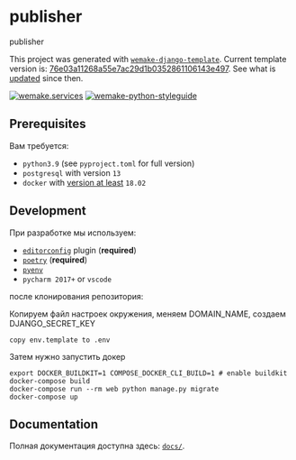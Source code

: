 # publisher

publisher

This project was generated with [`wemake-django-template`](https://github.com/wemake-services/wemake-django-template). Current template version is: [76e03a11268a55e7ac29d1b0352861106143e497](https://github.com/wemake-services/wemake-django-template/tree/76e03a11268a55e7ac29d1b0352861106143e497). See what is [updated](https://github.com/wemake-services/wemake-django-template/compare/76e03a11268a55e7ac29d1b0352861106143e497...master) since then.


[![wemake.services](https://img.shields.io/badge/%20-wemake.services-green.svg?label=%20&logo=data%3Aimage%2Fpng%3Bbase64%2CiVBORw0KGgoAAAANSUhEUgAAABAAAAAQCAMAAAAoLQ9TAAAABGdBTUEAALGPC%2FxhBQAAAAFzUkdCAK7OHOkAAAAbUExURQAAAAAAAAAAAAAAAAAAAAAAAAAAAAAAAP%2F%2F%2F5TvxDIAAAAIdFJOUwAjRA8xXANAL%2Bv0SAAAADNJREFUGNNjYCAIOJjRBdBFWMkVQeGzcHAwksJnAPPZGOGAASzPzAEHEGVsLExQwE7YswCb7AFZSF3bbAAAAABJRU5ErkJggg%3D%3D)](https://wemake-services.github.io)
[![wemake-python-styleguide](https://img.shields.io/badge/style-wemake-000000.svg)](https://github.com/wemake-services/wemake-python-styleguide)


## Prerequisites

Вам требуется:

- `python3.9` (see `pyproject.toml` for full version)
- `postgresql` with version `13`
- `docker` with [version at least](https://docs.docker.com/compose/compose-file/#compose-and-docker-compatibility-matrix) `18.02`


## Development

При разработке мы используем:

- [`editorconfig`](http://editorconfig.org/) plugin (**required**)
- [`poetry`](https://github.com/python-poetry/poetry) (**required**)
- [`pyenv`](https://github.com/pyenv/pyenv)
- `pycharm 2017+` or `vscode`

после клонирования репозитория:

Копируем файл настроек окружения, меняем DOMAIN_NAME, создаем DJANGO_SECRET_KEY
```
copy env.template to .env
```

Затем нужно запустить докер

```
export DOCKER_BUILDKIT=1 COMPOSE_DOCKER_CLI_BUILD=1 # enable buildkit
docker-compose build
docker-compose run --rm web python manage.py migrate
docker-compose up
```


## Documentation

Полная документация доступна здесь: [`docs/`](docs).
